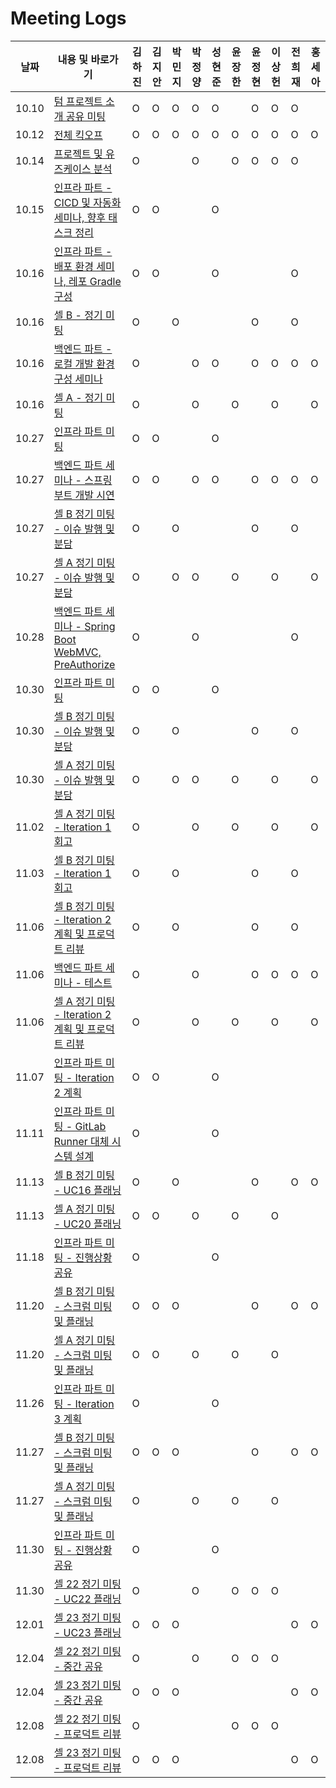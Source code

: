 # Meeting Logs

| 날짜  | 내용 및 바로가기                                                                                                                              | 김하진 | 김지안 | 박민지 | 박정양 | 성현준 | 윤장한 | 윤정현 | 이상헌 | 전희재 | 홍세아 |
| ----- | --------------------------------------------------------------------------------------------------------------------------------------------- | ------ | ------ | ------ | ------ | ------ | ------ | ------ | ------ | ------ | ------ |
| 10.10 | [텀 프로젝트 소개 공유 미팅](./10.10%20텀%20프로젝트%20소개%20공유%20미팅.md)                                                                 | O      | O      | O      | O      | O      |        | O      | O      | O      |        |
| 10.12 | [전체 킥오프](./10.12%20전체%20킥오프.md)                                                                                                     | O      | O      | O      | O      | O      | O      | O      | O      | O      | O      |
| 10.14 | [프로젝트 및 유즈케이스 분석](./10.14%20프로젝트%20및%20유즈케이스%20분석.md)                                                                 | O      |        |        | O      |        | O      | O      | O      | O      |        |
| 10.15 | [인프라 파트 - CICD 및 자동화 세미나, 향후 태스크 정리](./10.15%20인프라%20파트%20-%20CICD%20및%20자동화%20세미나,%20향후%20태스크%20정리.md) | O      | O      |        |        | O      |        |        |        |        |        |
| 10.16 | [인프라 파트 - 배포 환경 세미나, 레포 Gradle 구성](./10.16%20인프라%20파트%20-%20배포%20환경%20세미나,%20레포%20Gradle%20구성.md)             | O      | O      |        |        | O      |        |        |        | O      |        |
| 10.16 | [셀 B - 정기 미팅](./10.16%20셀%20B%20-%20정기%20미팅.md)                                                                                     | O      |        | O      |        |        |        | O      |        | O      |        |
| 10.16 | [백엔드 파트 - 로컬 개발 환경 구성 세미나](./10.16%20백엔드%20파트%20-%20로컬%20개발%20환경%20구성%20세미나.md)                               | O      |        |        | O      | O      |        | O      | O      | O      | O      |
| 10.16 | [셀 A - 정기 미팅](./10.16%20셀%20A%20-%20정기%20미팅.md)                                                                                     | O      |        |        | O      |        | O      |        | O      |        | O      |
| 10.27 | [인프라 파트 미팅](./10.27%20인프라%20파트%20미팅.md)                                                                                         | O      | O      |        |        | O      |        |        |        |        |        |
| 10.27 | [백엔드 파트 세미나 - 스프링 부트 개발 시연](./10.27%20백엔드%20파트%20세미나%20-%20스프링%20부트%20개발%20시연.md)                           | O      | O      |        | O      | O      |        | O      | O      | O      | O      |
| 10.27 | [셀 B 정기 미팅 - 이슈 발행 및 분담](./10.27%20셀%20B%20정기%20미팅%20-%20이슈%20발행%20및%20분담.md)                                         | O      |        | O      |        |        |        | O      |        | O      |        |
| 10.27 | [셀 A 정기 미팅 - 이슈 발행 및 분담](./10.27%20셀%20A%20정기%20미팅%20-%20이슈%20발행%20및%20분담.md)                                         | O      |        | O      | O      |        | O      |        | O      |        | O      |
| 10.28 | [백엔드 파트 세미나 - Spring Boot WebMVC, PreAuthorize](./10.28%20백엔드%20파트%20세미나%20-%20Spring%20Boot%20WebMVC,%20PreAuthorize.md)     | O      |        |        | O      |        |        |        |        | O      |        |
| 10.30 | [인프라 파트 미팅](./10.30%20인프라%20파트%20미팅.md)                                                                                         | O      | O      |        |        | O      |        |        |        |        |        |
| 10.30 | [셀 B 정기 미팅 - 이슈 발행 및 분담](./10.30%20셀%20B%20정기%20미팅%20-%20이슈%20발행%20및%20분담.md)                                         | O      |        | O      |        |        |        | O      |        | O      |        |
| 10.30 | [셀 A 정기 미팅 - 이슈 발행 및 분담](./10.30%20셀%20A%20정기%20미팅%20-%20이슈%20발행%20및%20분담.md)                                         | O      |        | O      | O      |        | O      |        | O      |        | O      |
| 11.02 | [셀 A 정기 미팅 - Iteration 1 회고](./11.02%20셀%20A%20정기%20미팅%20-%20Iteration%201%20회고.md)                                             | O      |        |        | O      |        | O      |        | O      |        | O      |
| 11.03 | [셀 B 정기 미팅 - Iteration 1 회고](./11.03%20셀%20B%20정기%20미팅%20-%20Iteration%201%20회고.md)                                             | O      |        | O      |        |        |        | O      |        | O      |        |
| 11.06 | [셀 B 정기 미팅 - Iteration 2 계획 및 프로덕트 리뷰](./11.06%20셀%20B%20정기%20미팅%20-%20Iteration%202%20계획%20및%20프로덕트%20리뷰.md)     | O      |        | O      |        |        |        | O      |        | O      |        |
| 11.06 | [백엔드 파트 세미나 - 테스트](./11.06%20백엔드%20파트%20세미나%20-%20테스트.md)                                                               | O      |        |        | O      |        |        | O      | O      | O      | O      |
| 11.06 | [셀 A 정기 미팅 - Iteration 2 계획 및 프로덕트 리뷰](./11.06%20셀%20A%20정기%20미팅%20-%20Iteration%202%20계획%20및%20프로덕트%20리뷰.md)     | O      |        |        | O      |        | O      |        | O      |        | O      |
| 11.07 | [인프라 파트 미팅 - Iteration 2 계획](./11.07%20인프라%20파트%20미팅%20-%20Iteration%202%20계획.md)                                           | O      | O      |        |        | O      |        |        |        |        |        |
| 11.11 | [인프라 파트 미팅 - GitLab Runner 대체 시스템 설계](./11.11%20인프라%20파트%20미팅%20-%20GitLab%20Runner%20대체%20시스템%20설계.md)           | O      |        |        |        | O      |        |        |        |        |        |
| 11.13 | [셀 B 정기 미팅 - UC16 플래닝](./11.13%20셀%20B%20정기%20미팅%20-%20UC16%20플래닝.md)                                                         | O      |        | O      |        |        |        | O      |        | O      | O      |
| 11.13 | [셀 A 정기 미팅 - UC20 플래닝](./11.13%20셀%20A%20정기%20미팅%20-%20UC20%20플래닝.md)                                                         | O      | O      |        | O      |        | O      |        | O      |        |        |
| 11.18 | [인프라 파트 미팅 - 진행상황 공유](./11.18%20인프라%20파트%20미팅%20-%20진행상황%20공유.md)                                                   | O      |        |        |        | O      |        |        |        |        |        |
| 11.20 | [셀 B 정기 미팅 - 스크럼 미팅 및 플래닝](./11.20%20셀%20B%20정기%20미팅%20-%20스크럼%20미팅%20및%20플래닝.md)                                 | O      | O      | O      |        |        |        | O      |        | O      | O      |
| 11.20 | [셀 A 정기 미팅 - 스크럼 미팅 및 플래닝](./11.20%20셀%20A%20정기%20미팅%20-%20스크럼%20미팅%20및%20플래닝.md)                                 | O      | O      |        | O      |        | O      |        | O      |        |        |
| 11.26 | [인프라 파트 미팅 - Iteration 3 계획](./11.26%20인프라%20파트%20미팅%20-%20Iteration%203%20계획.md)                                           | O      |        |        |        | O      |        |        |        |        |        |
| 11.27 | [셀 B 정기 미팅 - 스크럼 미팅 및 플래닝](./11.27%20셀%20B%20정기%20미팅%20-%20Iteration%203%20계획%20및%20회고.md)                            | O      | O      | O      |        |        |        | O      |        | O      | O      |
| 11.27 | [셀 A 정기 미팅 - 스크럼 미팅 및 플래닝](./11.27%20셀%20A%20정기%20미팅%20-%20Iteration%203%20계획%20및%20회고.md)                            | O      |        |        | O      |        | O      |        | O      |        |        |
| 11.30 | [인프라 파트 미팅 - 진행상황 공유](./11.30%20인프라%20파트%20미팅%20-%20진행%20상황%20공유.md)                                                | O      |        |        |        | O      |        |        |        |        |        |
| 11.30 | [셀 22 정기 미팅 - UC22 플래닝](./11.30%20셀%2022%20정기%20미팅%20-%20UC22%20플래닝.md)                                                       | O      |        |        | O      |        | O      | O      | O      |        |        |
| 12.01 | [셀 23 정기 미팅 - UC23 플래닝](./12.01%20셀%2023%20정기%20미팅%20-%20UC23%20플래닝.md)                                                       | O      | O      | O      |        |        |        |        |        | O      | O      |
| 12.04 | [셀 22 정기 미팅 - 중간 공유](./12.04%20셀%2022%20정기%20미팅%20-%20중간%20공유.md)                                                           | O      |        |        | O      |        | O      | O      | O      |        |        |
| 12.04 | [셀 23 정기 미팅 - 중간 공유](./12.04%20셀%2023%20정기%20미팅%20-%20중간%20공유.md)                                                           | O      | O      | O      |        |        |        |        |        | O      | O      |
| 12.08 | [셀 22 정기 미팅 - 프로덕트 리뷰](./12.08%20셀%2022%20정기%20미팅%20-%20프로덕트%20리뷰.md)                                                   | O      |        |        |        |        | O      | O      | O      |        |        |
| 12.08 | [셀 23 정기 미팅 - 프로덕트 리뷰](./12.08%20셀%2023%20정기%20미팅%20-%20프로덕트%20리뷰.md)                                                   | O      | O      | O      |        |        |        |        |        | O      | O      |
